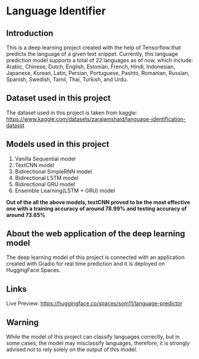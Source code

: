 # Language Identifier

## Introduction
This is a deep learning project created with the help of Tensorflow that predicts the language of a given text snippet. Currently, this language prediction model supports a total of 22 languages as of now, which include: Arabic, Chinese, Dutch, English, Estonian, French, Hindi, Indonesian, Japanese, Korean, Latin, Persian, Portuguese, Pashto, Romanian, Russian, Spanish, Swedish, Tamil, Thai, Turkish, and Urdu.

## Dataset used in this project

The dataset used in this project is taken from kaggle: https://www.kaggle.com/datasets/zarajamshaid/language-identification-datasst

## Models used in this project

1) Vanilla Sequential model
2) TextCNN model
3) Bidirectional SimpleRNN model
4) Bidirectional LSTM model
5) Bidirectional GRU model
6) Ensemble Learning(LSTM + GRU) model

**Out of the all the above models, textCNN proved to be the most effective one with a training accuracy of around 78.99% and testing accuracy of around 73.65%**

## About the web application of the deep learning model

The deep learning model of this project is connected with an application created with Gradio for real time prediction and it is deployed on HuggingFace Spaces.

## Links

Live Preview: https://huggingface.co/spaces/som11/language-predictor

## Warning
While the model of this project can classify languages correctly, but in some cases, the model may misclassify languages, therefore, it is strongly advised not to rely solely on the output of this model.
